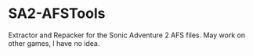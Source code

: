 # SA2-AFSTools
Extractor and Repacker for the Sonic Adventure 2 AFS files. May work on other games, I have no idea.
